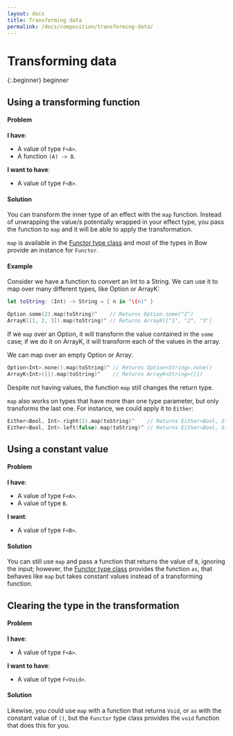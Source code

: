 ```yaml
---
layout: docs
title: Transforming data
permalink: /docs/composition/transforming-data/
---
```


# Transforming data
 
 {:.beginner}
 beginner
 
## Using a transforming function
 
#### Problem
 
 **I have**:
 
 - A value of type `F<A>`.
 - A function `(A) -> B`.
 
 **I want to have**:
 
 - A value of type `F<B>`.
 
#### Solution
 
 You can transform the inner type of an effect with the `map` function. Instead of unwrapping the value/s potentially wrapped in your effect type, you pass the function to `map` and it will be able to apply the transformation.
 
 `map` is available in the [Functor type class](https://bow-swift.io/next/api-docs/Protocols/Functor.html) and most of the types in Bow provide an instance for `Functor`.
 
#### Example
 
 Consider we have a function to convert an Int to a String. We can use it to map over many different types, like Option or ArrayK:

```swift
let toString: (Int) -> String = { n in "\(n)" }

Option.some(2).map(toString)^    // Returns Option.some("2")
ArrayK([1, 2, 3]).map(toString)^ // Returns ArrayK(["1", "2", "3"]
```

 If we `map` over an Option, it will transform the value contained in the `some` case; if we do it on ArrayK, it will transform each of the values in the array.
 
 We can map over an empty Option or Array:

```swift
Option<Int>.none().map(toString)^ // Returns Option<String>.none()
ArrayK<Int>([]).map(toString)^    // Returns ArrayK<String>([])
```

 Despite not having values, the function `map` still changes the return type.
 
 `map` also works on types that have more than one type parameter, but only transforms the last one. For instance, we could apply it to `Either`:

```swift
Either<Bool, Int>.right(2).map(toString)^    // Returns Either<Bool, String>.right("2")
Either<Bool, Int>.left(false).map(toString)^ // Returns Either<Bool, String>.left(false)
```

## Using a constant value
 
#### Problem
 
 **I have**:
 
 - A value of type `F<A>`.
 - A value of type `B`.
 
 **I want**:
 
 - A value of type `F<B>`.
 
#### Solution
 
 You can still use `map` and pass a function that returns the value of `B`, ignoring the input; however, the [Functor type class](https://bow-swift.io/next/api-docs/Protocols/Functor.html) provides the function `as`, that behaves like `map` but takes constant values instead of a transforming function.
 
## Clearing the type in the transformation
 
#### Problem
 
 **I have**:
 
 - A value of type `F<A>`.
 
 **I want to have**:
 
 - A value of type `F<Void>`.
 
#### Solution
 
 Likewise, you could use `map` with a function that returns `Void`, or `as` with the constant value of `()`, but the `Functor` type class provides the `void` function that does this for you.

